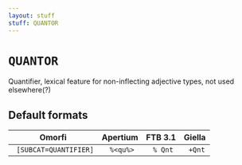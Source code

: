 ```yaml
---
layout: stuff
stuff: QUANTOR
---
```

# ` QUANTOR `

Quantifier, lexical feature for non-inflecting adjective types, not used elsewhere(?)

## Default formats
| Omorfi | Apertium | FTB 3.1 | Giella |
|:------:|:--------:|:-------:|:------:|
| ` [SUBCAT=QUANTIFIER]` | ` %<qu%>` | ` % Qnt` | ` +Qnt`  |
